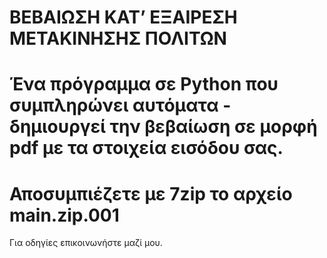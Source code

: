 #
# ΒΕΒΑΙΩΣΗ ΚΑΤ’ ΕΞΑΙΡΕΣΗ ΜΕΤΑΚΙΝΗΣΗΣ ΠΟΛΙΤΩΝ
# Ένα πρόγραμμα σε Python που συμπληρώνει αυτόματα - δημιουργεί την βεβαίωση σε μορφή pdf με τα στοιχεία εισόδου σας. 

# Αποσυμπιέζετε με 7zip το αρχείο main.zip.001
Για οδηγίες επικοινωνήστε μαζί μου.
